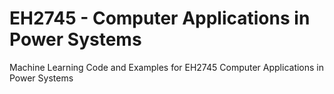 # EH2745 - Computer Applications in Power Systems
Machine Learning Code and Examples for EH2745 Computer Applications in Power Systems
